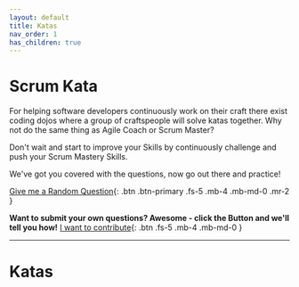 ```yaml
---
layout: default
title: Katas
nav_order: 1
has_children: true
---
```


# Scrum Kata
For helping software developers continuously work on their craft there exist coding dojos where a group of craftspeople will solve katas together.
Why not do the same thing as Agile Coach or Scrum Master?

Don't wait and start to improve your Skills by continuously challenge and push your Scrum Mastery Skills.

We've got you covered with the questions, now go out there and practice!

[Give me a Random Question](/random.html){: .btn .btn-primary .fs-5 .mb-4 .mb-md-0 .mr-2 }


**Want to submit your own questions? Awesome - click the Button and we'll tell you how!**
[I want to contribute](/scrum-questions/contribute){: .btn .fs-5 .mb-4 .mb-md-0 }

---
# Katas
